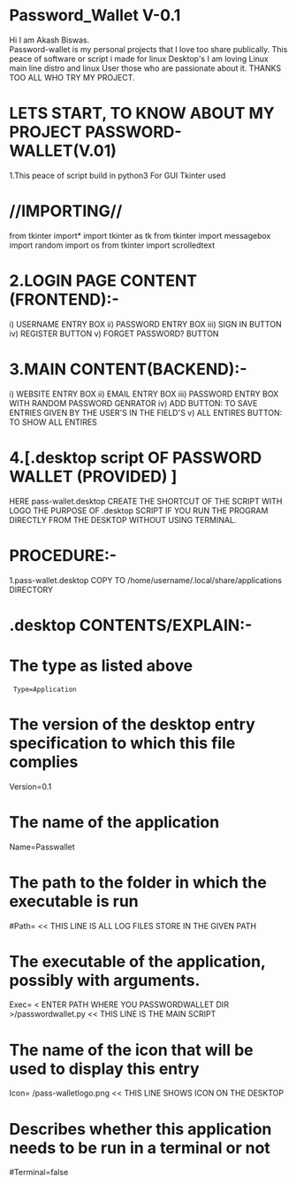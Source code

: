 # Password_Wallet V-0.1

Hi I am Akash Biswas.  
Password-wallet is my personal projects that I love too share publically. 
This peace of software or script i made for linux Desktop's 
I am loving Linux main line distro and linux User those who are passionate about it.
THANKS TOO ALL WHO TRY MY PROJECT.

LETS START, TO KNOW ABOUT MY PROJECT PASSWORD-WALLET(V.01)
==========================================================
1.This peace of script build in python3
  For GUI Tkinter used 
  
  //IMPORTING//
  =============
  from tkinter import*
  import tkinter as tk
  from tkinter import messagebox
  import random
  import os
  from tkinter import scrolledtext  

2.LOGIN PAGE CONTENT (FRONTEND):-
================================
  i)    USERNAME ENTRY BOX
  ii)   PASSWORD ENTRY BOX
  iii)  SIGN IN BUTTON
  iv)   REGISTER BUTTON
  v)    FORGET PASSWORD? BUTTON
  
3.MAIN CONTENT(BACKEND):-
=======================
  i)    WEBSITE ENTRY BOX
  ii)   EMAIL ENTRY BOX
  iii)  PASSWORD ENTRY BOX WITH RANDOM PASSWORD GENRATOR
  iv)   ADD BUTTON: TO SAVE ENTRIES GIVEN BY THE USER'S IN THE FIELD'S
  v)    ALL ENTIRES BUTTON: TO SHOW ALL ENTIRES
  
4.[.desktop script OF PASSWORD WALLET (PROVIDED) ]
======================================
  HERE pass-wallet.desktop CREATE THE SHORTCUT OF THE SCRIPT WITH LOGO
  THE PURPOSE OF .desktop SCRIPT IF YOU RUN THE PROGRAM DIRECTLY FROM THE DESKTOP
  WITHOUT USING TERMINAL.
  
  PROCEDURE:-
  ===========
  1.pass-wallet.desktop COPY TO /home/username/.local/share/applications DIRECTORY
  
  .desktop CONTENTS/EXPLAIN:-
  ===========================
  # The type as listed above
     Type=Application
 
  # The version of the desktop entry specification to which this file complies
  Version=0.1
 
  # The name of the application
  Name=Passwallet

  # The path to the folder in which the executable is run
  #Path=<FILE PATH WHERE YOU PASSWORDWALLET DIR >     <<   THIS LINE IS ALL LOG FILES STORE IN THE GIVEN PATH

  # The executable of the application, possibly with arguments.
  Exec= < ENTER PATH WHERE YOU PASSWORDWALLET DIR >/passwordwallet.py  << THIS LINE IS THE MAIN SCRIPT   

  # The name of the icon that will be used to display this entry
  Icon= <ENTER PATH WHERE YOU PASSWORDWALLET DIR >/pass-walletlogo.png  << THIS LINE SHOWS ICON ON THE DESKTOP  
 
  # Describes whether this application needs to be run in a terminal or not
  #Terminal=false

   
  
   
  
  
